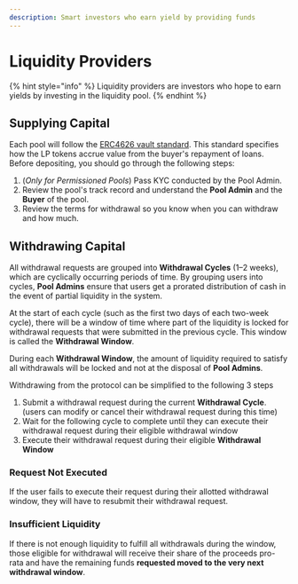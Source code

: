 ```yaml
---
description: Smart investors who earn yield by providing funds
---
```


# Liquidity Providers

{% hint style="info" %}
Liquidity providers are investors who hope to earn yields by investing in the liquidity pool.
{% endhint %}

## Supplying Capital

Each pool will follow the [ERC4626 vault standard](https://erc4626.info/). This standard specifies how the LP tokens accrue value from the buyer's repayment of loans. Before depositing, you should go through the following steps:

1. (_Only for Permissioned Pools_) Pass KYC conducted by the Pool Admin.
2. Review the pool's track record and understand the **Pool Admin** and the **Buyer** of the pool.
3. Review the terms for withdrawal so you know when you can withdraw and how much.

## Withdrawing Capital

All withdrawal requests are grouped into **Withdrawal Cycles** (1–2 weeks), which are cyclically occurring periods of time. By grouping users into cycles, **Pool Admins** ensure that users get a prorated distribution of cash in the event of partial liquidity in the system.

At the start of each cycle (such as the first two days of each two-week cycle), there will be a window of time where part of the liquidity is locked for withdrawal requests that were submitted in the previous cycle. This window is called the **Withdrawal Window**.&#x20;

During each **Withdrawal Window**, the amount of liquidity required to satisfy all withdrawals will be locked and not at the disposal of **Pool Admins**.

Withdrawing from the protocol can be simplified to the following 3 steps

1. Submit a withdrawal request during the current **Withdrawal Cycle**. (users can modify or cancel their withdrawal request during this time)
2. Wait for the following cycle to complete until they can execute their withdrawal request during their eligible withdrawal window
3. Execute their withdrawal request during their eligible **Withdrawal Window**

### Request Not Executed&#x20;

If the user fails to execute their request during their allotted withdrawal window, they will have to resubmit their withdrawal request.

### Insufficient Liquidity

If there is not enough liquidity to fulfill all withdrawals during the window, those eligible for withdrawal will receive their share of the proceeds pro-rata and have the remaining funds **requested moved to the very next withdrawal window**.
